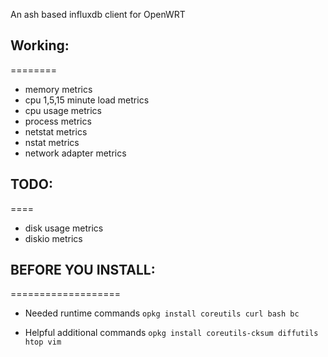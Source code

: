 An ash based influxdb client for OpenWRT

## Working:
========
- memory metrics
- cpu 1,5,15 minute load metrics
- cpu usage metrics
- process metrics
- netstat metrics
- nstat metrics
- network adapter metrics

## TODO:
====
- disk usage metrics
- diskio metrics

## BEFORE YOU INSTALL:
===================
- Needed runtime commands
```opkg install coreutils curl bash bc```

- Helpful additional commands
```opkg install coreutils-cksum diffutils htop vim```
